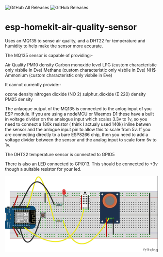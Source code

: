 ![GitHub All Releases](https://img.shields.io/github/downloads/maccoylton/esp-homekit-air-quality-sensor/total) 
![GitHub Releases](https://img.shields.io/github/downloads/maccoylton/esp-homekit-air-quality-sensor/latest/total)

# esp-homekit-air-quality-sensor


Uses an MQ135 to sense air quality, and a DHT22 for temperature and humidity to help make the sensor more accurate. 

The MQ135 sensor is capable of providing:-

Air Quality
PM10 density
Carbon monoxide level
LPG (custom characteristic only visbile in Eve)
Methane (custom characteristic only visbile in Eve)
NH$ Ammonium (custom characteristic only visbile in Eve)


It cannot currently provide:- 

ozone density
nitrogen dioxide (NO 2)
sulphur_dioxide (E 220) density
PM25 density


The anlaogue output of the MQ135 is connected to the anlog input of you ESP module. If you are using a nodeMCU or Weemos D1 these have a built in voltage divider on the analogue input which scales 3.3v to 1v, so you need to connect a 180k resistor ( think I actualy used 140k) inline betwen the sensor and the anlogue input pin to allow this to scale from 5v. If you are connecting directly to a bare ESP8266 chip, then you need to add a voltage divider between the sensor and the analog input to scale form 5v to 1v.


The DHT22 temperature sensor is connected to GPIO5

There is also an LED connected to GPIO13. This should be connected to +3v though a suitable resistor for your led. 

![alt text](https://github.com/maccoylton/esp-homekit-air-quality-sensor/blob/master/Air%20Quality%20Sensor_bb.jpg)

